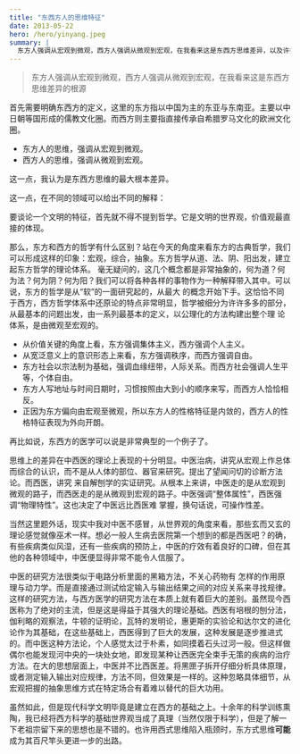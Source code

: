 ```yaml
---
title: "东西方人的思维特征"
date: 2013-05-22
hero: /hero/yinyang.jpeg
summary: |
  东方人强调从宏观到微观，西方人强调从微观到宏观，在我看来这是东西方思维差异，以及许多宏观区别的哲学根源。
---
```


> 东方人强调从宏观到微观，西方人强调从微观到宏观，在我看来这是东西方思维差异的根源


首先需要明确东西方的定义，这里的东方指以中国为主的东亚与东南亚。主要以中日朝等国形成的儒教文化圈。而西方则主要指直接传承自希腊罗马文化的欧洲文化圈。

* 东方人的思维，强调从宏观到微观。
* 西方人的思维，强调从微观到宏观。

这一点，我认为是东西方思维的最大根本差异。

这一点，在不同的领域可以给出不同的解释：

要谈论一个文明的特征，首先就不得不提到哲学。它是文明的世界观，价值观最直接的体现。

那么，东方和西方的哲学有什么区别？站在今天的角度来看东方的古典哲学，我们可以形成这样的印象：宏观，综合，抽象。东方哲学从道、法、阴、阳出发，建立起东方哲学的理论体系。 毫无疑问的，这几个概念都是非常抽象的，何为道？何为法？何为阴？何为阳？我们可以将各种各样的事物作为一种解释带入其中。可以说，东方的哲学是从“软”的一面研究起的，从最大 的概念开始下手。这恰恰不同于西方，西方哲学体系中还原论的特点非常明显，哲学被细分为许许多多的部分，从最基本的问题出发，由一系列最基本的定义，以公理化的方法构建出整个理 论体系，是由微观至宏观的。

* 从价值关键的角度上看，东方强调集体主义，西方强调个人主义。
* 从宽泛意义上的意识形态上来看，东方强调秩序，而西方强调自由。
* 东方社会以宗法制为基础，强调血缘纽带，人际关系。而西方社会强调人生平等，个体自由。
* 东方人写地址与时间日期时，习惯按照由大到小的顺序来写，而西方人恰恰相反。
* 正因为东方偏向由宏观至微观，所以东方人的性格特征是内敛的，西方人的性格特征表现为外向开朗。



再比如说，东西方的医学可以说是非常典型的一个例子了。

思维上的差异在中西医的理论上表现的十分明显。中医治病，讲究从宏观上作总体而综合的认识，而不是从人体的部位、器官来研究。提出了望闻问切的诊断方法论。而西医，讲究 来自解刨学的实证研究。从根本上来讲，中医走的是从宏观到微观的路子，而西医走的是从微观到宏观的路子。中医强调“整体属性”，西医强调“物理特性”。这也决定了中医远比西医难 掌握，换句话说，可操作性差。

当然这里题外话，现实中我对中医不感冒，从世界观的角度来看，那些玄而又玄的理论感觉就像巫术一样。想必一般人生病去医院第一个想到的都是西医吧？的确，有些疾病类似风湿，还有一些疾病的预防上，中医的疗效有着良好的口碑，但在其他的各种领域中，中医便显得非常不能令人信服了。

中医的研究方法很类似于电路分析里面的黑箱方法，不关心药物有 怎样的作用原理与动力学。而是直接通过测试给定输入与输出结果之间的对应关系来寻找规律。这样的研究方法，与西方医学的研究方法在本质上就有着巨大的差别。虽然现今西医称为了绝对的主流，但是这是得益于其强大的理论基础。西医有培根的刨分法，伽利略的观察法，牛顿的证明论，瓦特的发明论，惠更斯的实验论和达尔文的进化论作为其基础，在这些基础上，西医得到了巨大的发展，这种发展是逐步推进式的。而中医这种方法论，个人感觉太过于朴素，如同摸着石头过河一般。但这样做偶尔也能发现河中央的一块处女地，即发现某种让西医完全束手无策的疾病的治疗方法。在大的思想层面上，中医并不比西医差。将黑匣子拆开仔细分析具体原理，或者测定输入输出对应规律，方法不同，但效果是一样的。这种忽略具体细节，从宏观把握的抽象思维方式在特定场合有着难以替代的巨大功用。

虽然如此，但是现代科学文明毕竟是建立在西方的基础之上。十余年的科学训练熏陶，我已经将西方科学的基础世界观当成了真理（当然仅限于科学），但是了解一下老祖宗留下来的思想也是不错的。也许用西式思维陷入瓶颈时，东方式思维**可能**成为其百尺竿头更进一步的出路。